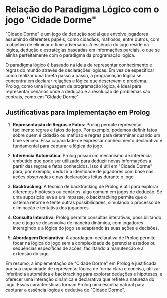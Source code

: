 # Relação do Paradigma Lógico com o jogo "Cidade Dorme"

"Cidade Dorme" é um jogo de dedução social que envolve jogadores assumindo diferentes papéis, como cidadãos, mafiosos, entre outros, com o objetivo de eliminar o time adversário. A essência do jogo reside na lógica, dedução e estratégias baseadas em informações parciais, o que se alinha perfeitamente com o paradigma da programação lógica.

O paradigma lógico é baseado na ideia de representar conhecimento e regras do mundo através de declarações lógicas. Em vez de especificar como realizar uma tarefa passo a passo, a programação lógica se concentra em declarar relações e lógica que descrevem o problema. Prolog, como uma linguagem de programação lógica, é ideal para representar cenários onde a dedução e a resolução de problemas são centrais, como em "Cidade Dorme".

## Justificativas para Implementação em Prolog

1. **Representação de Regras e Fatos**: 
   Prolog permite representar facilmente regras e fatos do jogo. Por exemplo, podemos definir fatos sobre quem é cidadão ou mafioso e regras para determinar quando um time venceu. Essa capacidade de expressar conhecimento declarativo é fundamental para capturar a lógica do jogo.

2. **Inferência Automática**: 
   Prolog possui um mecanismo de inferência embutido que pode ser utilizado para deduzir novas informações a partir das regras e fatos conhecidos. Isso é útil em "Cidade Dorme" para, por exemplo, deduzir a identidade de jogadores com base nas ações observadas e nas declarações feitas durante o jogo.

3. **Backtracking**: 
   A técnica de backtracking de Prolog é útil para explorar diferentes hipóteses ou cenários, algo comum em jogos de dedução. Se uma suposição leva a um impasse, o backtracking permite que o sistema retorne e tente outras possibilidades, simulando o processo de eliminação e tentativa dos jogadores.

4. **Consulta Interativa**: 
   Prolog permite consultas interativas, possibilitando que o jogo se desenvolva de maneira dinâmica, com jogadores interagindo e a lógica do jogo se adaptando às suas ações e decisões.

5. **Abordagem Declarativa**: 
   A abordagem declarativa de Prolog permite focar na lógica do jogo sem a complexidade de gerenciar estados ou sequências específicas de ações, facilitando a manutenção e a extensão do jogo.

Em resumo, a implementação de "Cidade Dorme" em Prolog é justificada por sua capacidade de representar lógica de forma clara e concisa, utilizar inferência automática e backtracking para explorar deduções e hipóteses, e oferecer uma interação dinâmica e declarativa que reflete a natureza do jogo. Essas características tornam Prolog uma escolha natural para capturar a essência lógica e dedutiva de "Cidade Dorme".